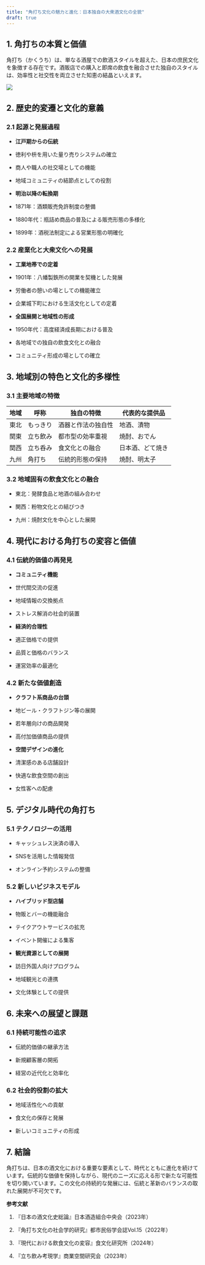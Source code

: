 ```yaml
---
title: "角打ち文化の魅力と進化：日本独自の大衆酒文化の全貌"
draft: true
---
```


## 1\. 角打ちの本質と価値

角打ち（かくうち）は、単なる酒屋での飲酒スタイルを超えた、日本の庶民文化を象徴する存在です。酒販店での購入と即席の飲食を融合させた独自のスタイルは、効率性と社交性を両立させた知恵の結晶といえます。

![](images/9d7c8e1373c3c5e3ef884a04997931d4996a2c4317a0d8bcf9c66250f9b8ec0e.png)

## 2\. 歴史的変遷と文化的意義

### 2.1 起源と発展過程

- **江戸期からの伝統**

- 徳利や枡を用いた量り売りシステムの確立

- 商人や職人の社交場としての機能

- 地域コミュニティの結節点としての役割

- **明治以降の転換期**

- 1871年：酒類販売免許制度の整備

- 1880年代：瓶詰め商品の普及による販売形態の多様化

- 1899年：酒税法制定による営業形態の明確化

### 2.2 産業化と大衆文化への発展

- **工業地帯での定着**

- 1901年：八幡製鉄所の開業を契機とした発展

- 労働者の憩いの場としての機能確立

- 企業城下町における生活文化としての定着

- **全国展開と地域性の形成**

- 1950年代：高度経済成長期における普及

- 各地域での独自の飲食文化との融合

- コミュニティ形成の場としての確立

## 3\. 地域別の特色と文化的多様性

### 3.1 主要地域の特徴

| 地域 | 呼称 | 独自の特徴 | 代表的な提供品 |
| --- | --- | --- | --- |
| 東北 | もっきり | 酒器と作法の独自性 | 地酒、漬物 |
| 関東 | 立ち飲み | 都市型の効率重視 | 焼酎、おでん |
| 関西 | 立ち呑み | 食文化との融合 | 日本酒、どて焼き |
| 九州 | 角打ち | 伝統的形態の保持 | 焼酎、明太子 |

### 3.2 地域固有の飲食文化との融合

- 東北：発酵食品と地酒の組み合わせ

- 関西：粉物文化との結びつき

- 九州：焼酎文化を中心とした展開

## 4\. 現代における角打ちの変容と価値

### 4.1 伝統的価値の再発見

- **コミュニティ機能**

- 世代間交流の促進

- 地域情報の交換拠点

- ストレス解消の社会的装置

- **経済的合理性**

- 適正価格での提供

- 品質と価格のバランス

- 運営効率の最適化

### 4.2 新たな価値創造

- **クラフト系商品の台頭**

- 地ビール・クラフトジン等の展開

- 若年層向けの商品開発

- 高付加価値商品の提供

- **空間デザインの進化**

- 清潔感のある店舗設計

- 快適な飲食空間の創出

- 女性客への配慮

## 5\. デジタル時代の角打ち

### 5.1 テクノロジーの活用

- キャッシュレス決済の導入

- SNSを活用した情報発信

- オンライン予約システムの整備

### 5.2 新しいビジネスモデル

- **ハイブリッド型店舗**

- 物販とバーの機能融合

- テイクアウトサービスの拡充

- イベント開催による集客

- **観光資源としての展開**

- 訪日外国人向けプログラム

- 地域観光との連携

- 文化体験としての提供

## 6\. 未来への展望と課題

### 6.1 持続可能性の追求

- 伝統的価値の継承方法

- 新規顧客層の開拓

- 経営の近代化と効率化

### 6.2 社会的役割の拡大

- 地域活性化への貢献

- 食文化の保存と発展

- 新しいコミュニティの形成

## 7\. 結論

角打ちは、日本の酒文化における重要な要素として、時代とともに進化を続けています。伝統的な価値を保持しながら、現代のニーズに応える形で新たな可能性を切り開いています。この文化の持続的な発展には、伝統と革新のバランスの取れた展開が不可欠です。

**参考文献**

1. 『日本の酒文化史総論』日本酒造組合中央会（2023年）

3. 『角打ち文化の社会学的研究』都市民俗学会誌Vol.15（2022年）

5. 『現代における飲食文化の変容』食文化研究所（2024年）

7. 『立ち飲み考現学』商業空間研究会（2023年）
